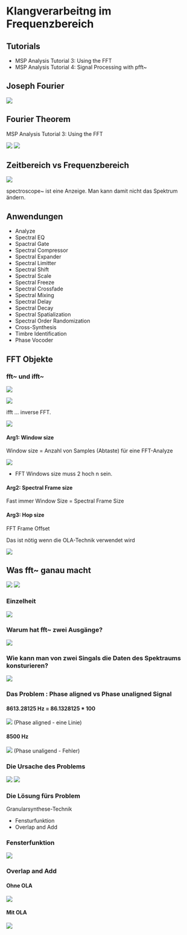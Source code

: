 # Klangverarbeitng im Frequenzbereich

## Tutorials

- MSP Analysis Tutorial 3: Using the FFT
- MSP Analysis Tutorial 4: Signal Processing with pfft~

## Joseph Fourier

![](k1/Fourier_portlait.jpeg)

## Fourier Theorem

MSP Analysis Tutorial 3: Using the FFT

![](k1/excerpt1.png)
![](k1/FFT-Time-Frequency-View.png)

## Zeitbereich vs Frequenzbereich

![](k1/time_vs_freq.png)

spectroscope~ ist eine Anzeige. Man kann damit nicht das Spektrum ändern.

## Anwendungen

- Analyze
- Spectral EQ
- Spactral Gate
- Spectral Compressor
- Spectral Expander
- Spectral Limitter
- Spectral Shift
- Spectral Scale
- Spectral Freeze
- Spectral Crossfade
- Spectral Mixing
- Spectral Delay
- Spectral Decay
- Spectral Spatialization
- Spectral Order Randomization
- Cross-Synthesis
- Timbre Identification
- Phase Vocoder

## FFT Objekte
### fft~ und ifft~

![](k1/two_objects.png)

![](k1/conversion.png)

ifft ... inverse FFT.

![](k1/resynthesis_analysis.png)

#### Arg1: Window size

Window size = Anzahl von Samples (Abtaste) für eine FFT-Analyze

![](k1/excerpt2.png)
- FFT Windows size muss 2 hoch n sein.

#### Arg2: Spectral Frame size
Fast immer
Window Size = Spectral Frame Size

#### Arg3: Hop size

FFT Frame Offset

Das ist nötig wenn die OLA-Technik verwendet wird


![](k1/hopsize.png)

## Was fft~ ganau macht
![](k1/excerpt3.png)
![](k1/slicing.png)

### Einzelheit
![](k1/bins.png)

### Warum hat fft~ zwei Ausgänge?

![](k1/excerpt4.png)

### Wie kann man von zwei Singals die Daten des Spektraums konsturieren?
![](k1/excerpt5.png)

### Das Problem : Phase aligned vs Phase unaligned Signal

#### 8613.28125 Hz = 86.1328125 * 100
![](k1/aligned.png)
(Phase aligned - eine Linie)

#### 8500 Hz
![](k1/nowindow.png)
(Phase unaligend - Fehler)

### Die Ursache des Problems

![](k1/phase_problem.png)
![](k1/excerpt6.png)

### Die Lösung fürs Problem

Granularsynthese-Technik

- Fensturfunktion
- Overlap and Add

### Fensterfunktion

![](k1/hanning.png)

### Overlap and Add

#### Ohne OLA
![](k1/no_ola.png)

#### Mit OLA
![](k1/ola.png)
